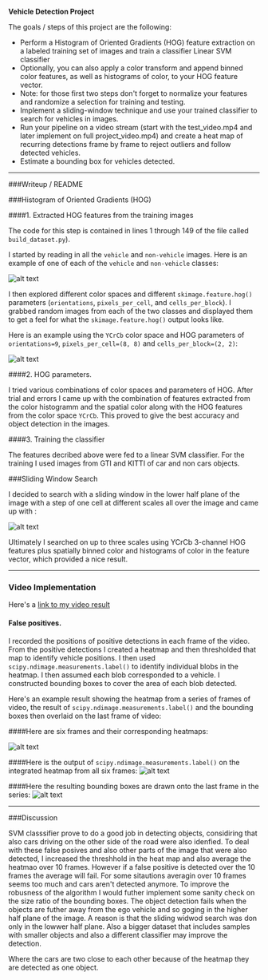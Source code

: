 **Vehicle Detection Project**

The goals / steps of this project are the following:

* Perform a Histogram of Oriented Gradients (HOG) feature extraction on a labeled training set of images and train a classifier Linear SVM classifier
* Optionally, you can also apply a color transform and append binned color features, as well as histograms of color, to your HOG feature vector. 
* Note: for those first two steps don't forget to normalize your features and randomize a selection for training and testing.
* Implement a sliding-window technique and use your trained classifier to search for vehicles in images.
* Run your pipeline on a video stream (start with the test_video.mp4 and later implement on full project_video.mp4) and create a heat map of recurring detections frame by frame to reject outliers and follow detected vehicles.
* Estimate a bounding box for vehicles detected.

[//]: # (Image References)
[image1]: ./output_images/car_notcar.png
[image2]: ./output_images/HOG_example.png
[image3]: ./output_images/sliding_windows.png
[image5]: ./output_images/bboxes_and_heat.png
[image6]: ./output_images/labels_map.png
[image7]: ./output_images/output_bboxes.png
[video1]: ./project_output.mp4

---
###Writeup / README


###Histogram of Oriented Gradients (HOG)

####1. Extracted HOG features from the training images

The code for this step is contained  in lines 1 through 149 of the file called `build_dataset.py`).  

I started by reading in all the `vehicle` and `non-vehicle` images.  Here is an example of one of each of the `vehicle` and `non-vehicle` classes:

![alt text][image1]

I then explored different color spaces and different `skimage.feature.hog()` parameters (`orientations`, `pixels_per_cell`, and `cells_per_block`).  I grabbed random images from each of the two classes and displayed them to get a feel for what the `skimage.feature.hog()` output looks like.

Here is an example using the `YCrCb` color space and HOG parameters of `orientations=9`, `pixels_per_cell=(8, 8)` and `cells_per_block=(2, 2)`:


![alt text][image2]

####2. HOG parameters.

I tried various combinations of color spaces and parameters of HOG. After trial and errors I came up with the combination of features extracted from  the color histogramm and the spatial color along with the HOG features from the color space `YCrCb`.  This  proved to give the best accuracy and object detection in the images.

####3. Training the classifier

The features decribed above were fed to a linear SVM classifier. For the training I used images from GTI and KITTI of car and non cars objects. 

###Sliding Window Search

I decided to search with a sliding window in the lower half plane of the image with a step of one cell at different scales all over the image and came up with :

![alt text][image3]


Ultimately I searched on up to three scales using YCrCb 3-channel HOG features plus spatially binned color and histograms of color in the feature vector, which provided a nice result. 

---

### Video Implementation

Here's a [link to my video result](./project_video.mp4)


#### False positives.

I recorded the positions of positive detections in each frame of the video.  From the positive detections I created a heatmap and then thresholded that map to identify vehicle positions.  I then used `scipy.ndimage.measurements.label()` to identify individual blobs in the heatmap.  I then assumed each blob corresponded to a vehicle.  I constructed bounding boxes to cover the area of each blob detected.  

Here's an example result showing the heatmap from a series of frames of video, the result of `scipy.ndimage.measurements.label()` and the bounding boxes then overlaid on the last frame of video:

####Here are six frames and their corresponding heatmaps:

![alt text][image5]

####Here is the output of `scipy.ndimage.measurements.label()` on the integrated heatmap from all six frames:
![alt text][image6]

####Here the resulting bounding boxes are drawn onto the last frame in the series:
![alt text][image7]



---

###Discussion

SVM classsifier prove to do a good job in detecting objects, considiring that also cars driving on the other side of the road were also idenfied. To deal with these false posives and also
other parts of the image that were also detected, I increased the threshhold in the heat map and also average the heatmao over 10 frames. However if a false
positive is detected over the 10 frames the average will fail. For some sitautions averagin over 10 frames seems too much and cars aren't detected anymore.
To improve the robusness of the algorithm I would futher implement some sanity check on the size ratio of the bounding boxes.
The object detection fails when the objects are futher away from the ego vehicle and so goging in the higher half plane of the image. A reason is that the sliding widwod search was don only in the lowwer half plane.
Also a bigger dataset that includes samples with smaller objects and also a different classifier may improve the detection. 

Where the cars are two close to each other because of the heatmap they are detected as one object.

 

